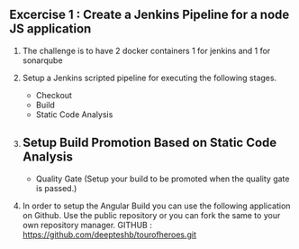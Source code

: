 ## Excercise 1 : Create a Jenkins Pipeline for a node JS application
1. The challenge is to have 2 docker containers 1 for jenkins and 1 for sonarqube
2. Setup a Jenkins scripted pipeline for executing the following stages.
    - Checkout
    - Build
    - Static Code Analysis

3. Setup Build Promotion Based on Static Code Analysis
    - 
    - Quality Gate (Setup your build to be promoted when the quality gate is passed.)
4. In order to setup the Angular Build you can use the following application on Github. Use the public repository or you can fork the same to your own repository manager.
    GITHUB : https://github.com/deepteshb/tourofheroes.git

